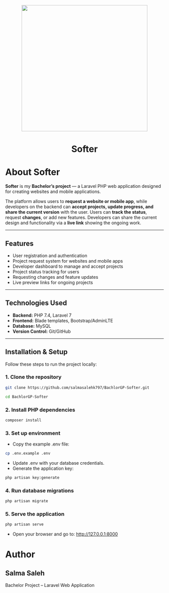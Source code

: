 <p align="center">
  <img src="public/favicon.ico" width="400">
</p>
<h1 align="center"><b>Softer</b></h1>

# About Softer

**Softer** is my **Bachelor’s project** — a Laravel PHP web application designed for creating websites and mobile applications.  

The platform allows users to **request a website or mobile app**, while developers on the backend can **accept projects, update progress, and share the current version** with the user. Users can **track the status**, request **changes**, or add new features. Developers can share the current design and functionality via a **live link** showing the ongoing work.

---

## Features

- User registration and authentication
- Project request system for websites and mobile apps
- Developer dashboard to manage and accept projects
- Project status tracking for users
- Requesting changes and feature updates
- Live preview links for ongoing projects

---

## Technologies Used

- **Backend:** PHP 7.4, Laravel 7
- **Frontend:** Blade templates, Bootstrap/AdminLTE
- **Database:** MySQL
- **Version Control:** Git/GitHub

---

## Installation & Setup

Follow these steps to run the project locally:

### 1. Clone the repository
```bash
git clone https://github.com/salmasalehk797/BachlorGP-Softer.git

cd BachlorGP-Softer
```

### 2. Install PHP dependencies
```bash
composer install
```

### 3. Set up environment
- Copy the example .env file:
```bash
cp .env.example .env
```
- Update .env with your database credentials.
- Generate the application key:
```bash
php artisan key:generate
```

### 4. Run database migrations
```bash
php artisan migrate
```

### 5. Serve the application
```bash
php artisan serve
```
- Open your browser and go to: http://127.0.0.1:8000

# Author
## Salma Saleh
Bachelor Project – Laravel Web Application

